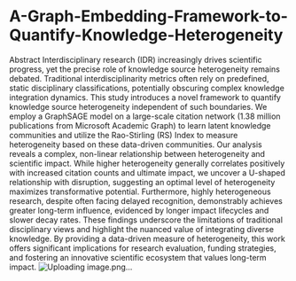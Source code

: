 # A-Graph-Embedding-Framework-to-Quantify-Knowledge-Heterogeneity
Abstract
Interdisciplinary research (IDR) increasingly drives scientific progress, yet the precise role of knowledge source heterogeneity remains debated. Traditional interdisciplinarity metrics often rely on predefined, static disciplinary classifications, potentially obscuring complex knowledge integration dynamics. This study introduces a novel framework to quantify knowledge source heterogeneity independent of such boundaries. We employ a GraphSAGE model on a large-scale citation network (1.38 million publications from Microsoft Academic Graph) to learn latent knowledge communities and utilize the Rao-Stirling (RS) Index to measure heterogeneity based on these data-driven communities. Our analysis reveals a complex, non-linear relationship between heterogeneity and scientific impact. While higher heterogeneity generally correlates positively with increased citation counts and ultimate impact, we uncover a U-shaped relationship with disruption, suggesting an optimal level of heterogeneity maximizes transformative potential. Furthermore, highly heterogeneous research, despite often facing delayed recognition, demonstrably achieves greater long-term influence, evidenced by longer impact lifecycles and slower decay rates. These findings underscore the limitations of traditional disciplinary views and highlight the nuanced value of integrating diverse knowledge. By providing a data-driven measure of heterogeneity, this work offers significant implications for research evaluation, funding strategies, and fostering an innovative scientific ecosystem that values long-term impact.
![Uploading image.png…]()
